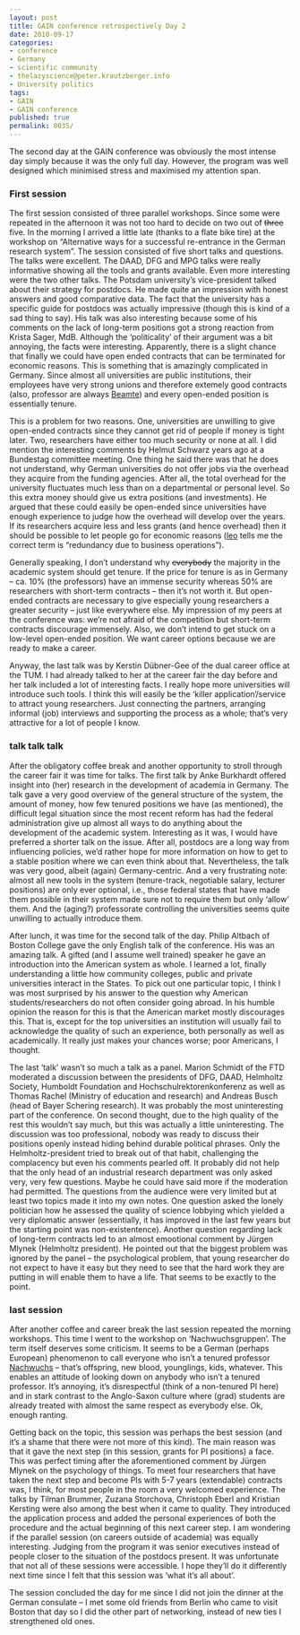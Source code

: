```yaml
---
layout: post
title: GAIN conference retrospectively Day 2
date: 2010-09-17
categories:
- conference
- Germany
- scientific community
- thelazyscience@peter.krautzberger.info
- University politics
tags:
- GAIN
- GAIN conference
published: true
permalink: 0035/
---
```


The second day at the GAIN conference was obviously the most intense day simply because it was the only full day. However, the program was well designed which minimised stress and maximised my attention span.

### First session

The first session consisted of three parallel workshops. Since some were repeated in the afternoon it was not too hard to decide on two out of <del>three</del> five. In the morning I arrived a little late (thanks to a flate bike tire) at the workshop on “Alternative ways for a successful re-entrance in the German research system”. The session consisted of five short talks and questions. The talks were excellent. The DAAD, DFG and MPG talks were really informative showing all the tools and grants available. Even more interesting were the two other talks. The Potsdam university’s vice-president talked about their strategy for postdocs. He made quite an impression with honest answers and good comparative data. The fact that the university has a specific guide for postdocs was actually impressive (though this is kind of a sad thing to say). His talk was also interesting because some of his comments on the lack of long-term positions got a strong reaction from Krista Sager, MdB. Although the ‘politicality’ of their argument was a bit annoying, the facts were interesting. Apparently, there is a slight chance that finally we could have open ended contracts that can be terminated for economic reasons. This is something that is amazingly complicated in Germany. Since almost all universities are public institutions, their employees have very strong unions and therefore extemely good contracts (also, professor are always [Beamte](http://en.wikipedia.org/wiki/Beamter)) and every open-ended position is essentially tenure.

This is a problem for two reasons. One, universities are unwilling to give open-ended contracts since they cannot get rid of people if money is tight later. Two, researchers have either too much security or none at all. I did mention the interesting comments by Helmut Schwarz years ago at a Bundestag committee meeting. One thing he said there was that he does not understand, why German universities do not offer jobs via the overhead they acquire from the funding agencies. After all, the total overhead for the university fluctuates much less than on a departmental or personal level. So this extra money should give us extra positions (and investments). He argued that these could easily be open-ended since universities have enough experience to judge how the overhead will develop over the years. If its researchers acquire less and less grants (and hence overhead) then it should be possible to let people go for economic reasons ([leo](http://dict.leo.org) tells me the correct term is “redundancy due to business operations”).

Generally speaking, I don’t understand why <del>everybody</del> the majority in the academic system should get tenure. If the price for tenure is as in Germany – ca. 10<span>%</span> (the professors) have an immense security whereas 50<span>%</span> are researchers with short-term contracts – then it’s not worth it. But open-ended contracts are necessary to give especially young researchers a greater security – just like everywhere else. My impression of my peers at the conference was: we’re not afraid of the competition but short-term contracts discourage immensely. Also, we don’t intend to get stuck on a low-level open-ended position. We want career options because we are ready to make a career.

Anyway, the last talk was by Kerstin Dübner-Gee of the dual career office at the TUM. I had already talked to her at the career fair the day before and her talk included a lot of interesting facts. I really hope more universities will introduce such tools. I think this will easily be the ‘killer application’/service to attract young researchers. Just connecting the partners, arranging informal (job) interviews and supporting the process as a whole; that’s very attractive for a lot of people I know.

### talk talk talk

After the obligatory coffee break and another opportunity to stroll through the career fair it was time for talks. The first talk by Anke Burkhardt offered insight into (her) research in the development of academia in Germany. The talk gave a very good overview of the general structure of the system, the amount of money, how few tenured positions we have (as mentioned), the difficult legal situation since the most recent reform has had the federal administration give up almost all ways to do anything about the development of the academic system. Interesting as it was, I would have preferred a shorter talk on the issue. After all, postdocs are a long way from influencing policies, we’d rather hope for more information on how to get to a stable position where we can even think about that. Nevertheless, the talk was very good, albeit (again) Germany-centric. And a very frustrating note: almost all new tools in the system (tenure-track, negotiable salary, lecturer positions) are only ever optional, i.e., those federal states that have made them possible in their system made sure not to require them but only ‘allow’ them. And the (aging?) professorate controlling the universities seems quite unwilling to actually introduce them.

After lunch, it was time for the second talk of the day. Philip Altbach of Boston College gave the only English talk of the conference. His was an amazing talk. A gifted (and I assume well trained) speaker he gave an introduction into the American system as whole. I learned a lot, finally understanding a little how community colleges, public and private universities interact in the States. To pick out one particular topic, I think I was most surprised by his answer to the question why American students/researchers do not often consider going abroad. In his humble opinion the reason for this is that the American market mostly discourages this. That is, except for the top universities an institution will usually fail to acknowledge the quality of such an experience, both personally as well as academically. It really just makes your chances worse; poor Americans, I thought.

The last ‘talk’ wasn’t so much a talk as a panel. Marion Schmidt of the FTD moderated a discussion between the presidents of DFG, DAAD, Helmholtz Society, Humboldt Foundation and Hochschulrektorenkonferenz as well as Thomas Rachel (Ministry of education and research) and Andreas Busch (head of Bayer Schering research). It was probably the most uninteresting part of the conference. On second thought, due to the high quality of the rest this wouldn’t say much, but this was actually a little uninteresting. The discussion was too professional, nobody was ready to discuss their positions openly instead hiding behind durable political phrases. Only the Helmholtz-president tried to break out of that habit, challenging the complacency but even his comments pearled off. It probably did not help that the only head of an industrial research department was only asked very, very few questions. Maybe he could have said more if the moderation had permitted. The questions from the audience were very limited but at least two topics made it into my own notes. One question asked the lonely politician how he assessed the quality of science lobbying which yielded a very diplomatic answer (essentially, it has improved in the last few years but the starting point was non-existentence). Another question regarding lack of long-term contracts led to an almost emootional comment by Jürgen Mlynek (Helmholtz president). He pointed out that the biggest problem was ignored by the panel – the psychological problem, that young researcher do not expect to have it easy but they need to see that the hard work they are putting in will enable them to have a life. That seems to be exactly to the point.

### last session

After another coffee and career break the last session repeated the morning workshops. This time I went to the workshop on ‘Nachwuchsgruppen’. The term itself deserves some criticism. It seems to be a German (perhaps European) phenomenon to call everyone who isn’t a tenured professor [Nachwuchs](http://dict.leo.org/ende?lp=ende&lang=de&searchLoc=0&cmpType=relaxed&sectHdr=on&spellToler=&search=nachwuchs) – that’s offspring, new blood, younglings, kids, whatever. This enables an attitude of looking down on anybody who isn’t a tenured professor. It’s annoying, it’s disrespectful (think of a non-tenured PI here) and in stark contrast to the Anglo-Saxon culture where (grad) students are already treated with almost the same respect as everybody else. Ok, enough ranting.

Getting back on the topic, this session was perhaps the best session (and it’s a shame that there were not more of this kind). The main reason was that it gave the next step (in this session, grants for PI positions) a face. This was perfect timing after the aforementioned comment by Jürgen Mlynek on the psychology of things. To meet four researchers that have taken the next step and become PIs with 5-7 years (extendable) contracts was, I think, for most people in the room a very welcomed experience. The talks by Tilman Brummer, Zuzana Storchova, Christoph Eberl and Kristian Kersting were also among the best when it came to quality. They introduced the application process and added the personal experiences of both the procedure and the actual beginning of this next career step. I am wondering if the parallel session (on careers outside of academia) was equally interesting. Judging from the program it was senior executives instead of people closer to the situation of the postdocs present. It was unfortunate that not all of these sessions were accessible. I hope they’ll do it differently next time since I felt that this session was ‘what it’s all about’.

The session concluded the day for me since I did not join the dinner at the German consulate – I met some old friends from Berlin who came to visit Boston that day so I did the other part of networking, instead of new ties I strengthened old ones.
